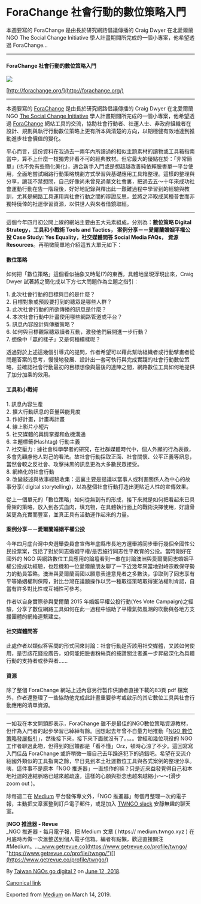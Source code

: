 ForaChange 社會行動的數位策略入門
======================

本週要寫的 ForaChange 是由長於研究網路倡議傳播的 Craig Dwyer 在北愛爾蘭 NGO The Social Change Initiative 學人計畫期間所完成的一個小專案，他希望透過 ForaChange…

* * *

#### ForaChange 社會行動的數位策略入門

![](https://cdn-images-1.medium.com/max/1200/1*b0LRjqeQp2vmDX4IEMQWiA.png)

[http://forachange.org/](http://forachange.org/)

* * *

本週要寫的 [ForaChange](http://forachange.org/) 是由長於研究網路倡議傳播的 Craig Dwyer 在北愛爾蘭 NGO [The Social Change Initiative](http://www.thesocialchangeinitiative.org/) 學人計畫期間所完成的一個小專案，他希望透過 [ForaChange](http://forachange.org/) 網站工具的交流，協助社會行動者、社運人士、非政府組織者在設計、規劃與執行行動數位策略上更有所本與清楚的方向，以期穩健有效地達到推動進步社會價值的變化。

平心而言，這份資料在我過去一兩年內所讀過的相似主題素材的讀物或工具箱指南當中，算不上什麼一枝獨秀非看不可的經典教材。但它最大的優點在於：「非常簡單」(也不免有些簡化美化)，適合新手入門或是想超越改善純依賴臉書單一平台使用，全面地嘗試網路行動策略規劃方式學習與基礎應用工具箱整理。這樣的整理與分享，讓我不禁想問，自己好像尚未曾見過華文社會裏，把過去五～十年來成功社會運動行動在告一階段後，好好地記錄與釋出此一艱難過程中學習到的經驗與教訓，尤其是網路工具運用與社會行動之間的辯證反思，並將之淬取成某種普世而非獨特僥倖的社運學習資源，以供世人與來者借鏡取經。

* * *

這個今年四月初公開上線的網站主要由五大元素組成，分別為：**數位策略 Digital Strategy，工具和小戰術 Tools and Tactics， 案例分享－－愛爾蘭婚姻平權公投 Case Study: Yes Equality，社交媒體問答 Social Media FAQs， 資源 Resources**。再稍微簡單地介紹這五大單元如下：

#### 數位策略

如何把「數位策略」這個看似抽象又時髦(?)的東西，具體地呈現浮現出來，Craig Dwyer 試著將之簡化成以下方七大問題作為立題之指引：

1\. 此次社會行動的目標與目的是什麼？  
2\. 目標對象或預設要打到的聽眾是哪些人群？  
3\. 此次社會行動的所欲傳播的訊息是什麼？  
4\. 本次社會行動中計畫使用哪些網路管道或平台？  
5\. 訊息內容設計與傳播策略？  
6\. 如何與目標觀眾聽眾讀者互動，激發他們展開進一步行動？  
7\. 想像中「贏的樣子」又是何種模樣呢？

透過對於上述這幾個引導式的提問，作者希望可以藉此幫助組織者或行動擘畫者從問題答案的思考，慢慢地發展、設計出一套可執行與完成實踐的社會行動數位策略，並確認社會行動最初的目標想像與最後的達陣之間，網路數位工具如何地提供了加分加乘的效用。

#### 工具和小戰術

1\. 訊息內容生產  
2\. 擴大行動訊息的音量與能見度   
3\. 作好計畫，計畫再計畫  
4\. 線上影片小短片  
5\. 社交媒體的輿情掌握和危機溝通  
6\. 主題標籤(Hashtag) 行動主義  
7\. 社交壓力 : 據社會科學學者的研究，在社群媒體時代中，個人外顯的行為表徵，多會先顧慮他人對己的看法。故社會行動採取正面、社會關懷、公平正義等訊息，當然會較之反社會、攻擊抹黑的訊息更為大多數民眾接受。  
8\. 網絡化的社會行動   
9\. 改變敍述與故事經驗收集：這裏主要是提議以當事人或利害關係人為中心的故事分享( digital storytelling)，以為整個社會行動打造出更貼近人性的宣傳效果。

從上一個單元的「數位策略」如何從無到有的形成，接下來就是如何把看起來已具骨架的策略，放入到各式血肉，填充物，在具體執行面上的戰術決擇使用，好讓骨架更為充實而豐富，並真正具有活動運作起來的力量。

#### 案例分享－－愛爾蘭婚姻平權公投

今年四月底台灣中央選舉委員會宣佈年底縣市長地方選舉將同步舉行幾個全國性公民投票案，包括了對於同志婚姻平權/是否施行同志性平教育的公投。當時剛好在國外的 NGO 與網路數位工具應用的論壇看到一串在討論澳洲與愛爾蘭同志婚姻平權公投成功經驗，也趁機和一位愛爾蘭朋友聊了一下近幾年來當地對峙宗教保守勢力的動員策略。澳洲與愛爾蘭兩國以願意表達意見者之多數決，爭取到了同志享有平等婚姻權利保障，對比台灣在議題操作以另一種取徑策略取得憲法權利肯認，自當有許多對比性或互補性可參考。

作者以自身實際參與愛爾蘭 2015 年婚姻平權公投行動(Yes Vote Campaign)之經驗，分享了數位網路工具如何在此一過程中協助了平權氣勢風潮的吹動與各地方支援團體的網絡連繫建立。

#### 社交媒體問答

此處作者以類似答客問的形式回來討論：社會行動是否該用社交媒體，又該如何使用，是否該花錢投廣告，如何能把臉書粉絲頁的按讚關注者進一步昇級深化為具體行動的支持者或參與者……

#### 資源

除了整個 ForaChange 網站上述內容另行製作供讀者直接下載的83頁 pdf 檔案外，作者還整理了一些協助他完成此計畫重要參考或啟示的其它數位工具與社會行動應用的清單資源。

* * *

一如我在本文開頭即表示，ForaChange 雖不是最佳的NGO數位策略資源教材，但作為入門者的起步學習已綽綽有餘。回想起去年曾不自量力地推動「[NGO 數位策略發展指引](https://medium.twngo.xyz/ngo-%E6%95%B8%E4%BD%8D%E7%AD%96%E7%95%A5%E7%99%BC%E5%B1%95%E6%8C%87%E5%BC%95%E5%88%9D%E7%89%88%E7%99%BC%E4%BD%88-fd55740de07d?source=collection_archive---------0----------------)」，然後接下來，接下來下面就沒有了。。。。曾經和幾位現役的 NGO 工作者聊過此物，但得到的回饋都是「看不懂」Orz，頓時心涼了不少。這回寫寫入門佳品 ForaChange 或許稍微一贖自己去年躁進犯下的過錯吧。希望在交流介紹國外類似的工具指南之餘，早日見到本土社運數位工具與各式案例的整理分享。咦，這件事不是原本「NGO 推進器」一直想作的嘛？只是近來益發覺得自己和本地社運的連結脈絡已越來越疏遠，這樣的心願與掛念也越來越縮小～～(滑步 zoom out )。

除每週二在 [Medium](https://medium.twngo.xyz) 平台發佈專文外，「NGO 推進器」每個月整理一次的電子報，主動把文章滙整到訂戶電子郵件，或是加入 [TWNGO slack](http://to.twngo.xyz/2tHrRtj) 安靜無趣的聊天室。

[**NGO 推進器 - Revue**  
_NGO 推進器 - 每月電子報，把 Medium 文章 ( https:// medium.twngo.xyz ) 在月底時再做一次滙整送到個人電子信箱。編者有點懶，歡迎直接關注 #Medium。..._www.getrevue.co](https://www.getrevue.co/profile/twngo/ "https://www.getrevue.co/profile/twngo/")[](https://www.getrevue.co/profile/twngo/)

By [Taiwan NGOs go digital ?](https://medium.com/@twngo) on [June 12, 2018](https://medium.com/p/ffb10f94e09e).

[Canonical link](https://medium.com/@twngo/forachange-%E7%A4%BE%E6%9C%83%E8%A1%8C%E5%8B%95%E7%9A%84%E6%95%B8%E4%BD%8D%E7%AD%96%E7%95%A5%E5%85%A5%E9%96%80-ffb10f94e09e)

Exported from [Medium](https://medium.com) on March 14, 2019.